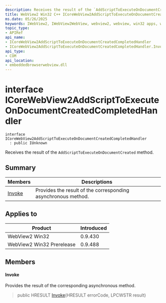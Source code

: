 ```yaml
---
description: Receives the result of the `AddScriptToExecuteOnDocumentCreated` method.
title: WebView2 Win32 C++ ICoreWebView2AddScriptToExecuteOnDocumentCreatedCompletedHandler
ms.date: 05/26/2025
keywords: IWebView2, IWebView2WebView, webview2, webview, win32 apps, win32, edge, ICoreWebView2, ICoreWebView2Controller, browser control, edge html, ICoreWebView2AddScriptToExecuteOnDocumentCreatedCompletedHandler
topic_type: 
- APIRef
api_name:
- ICoreWebView2AddScriptToExecuteOnDocumentCreatedCompletedHandler
- ICoreWebView2AddScriptToExecuteOnDocumentCreatedCompletedHandler.Invoke
api_type:
- COM
api_location:
- embeddedbrowserwebview.dll
---
```


# interface ICoreWebView2AddScriptToExecuteOnDocumentCreatedCompletedHandler

```
interface ICoreWebView2AddScriptToExecuteOnDocumentCreatedCompletedHandler
  : public IUnknown
```

Receives the result of the `AddScriptToExecuteOnDocumentCreated` method.

## Summary

 Members                        | Descriptions
--------------------------------|---------------------------------------------
[Invoke](#invoke) | Provides the result of the corresponding asynchronous method.

## Applies to

Product                         | Introduced
--------------------------------|---------------------------------------------
WebView2 Win32            |    0.9.430
WebView2 Win32 Prerelease |    0.9.488

## Members

#### Invoke

Provides the result of the corresponding asynchronous method.

> public HRESULT [Invoke](#invoke)(HRESULT errorCode, LPCWSTR result)

